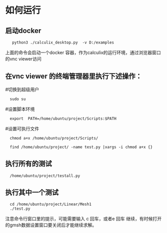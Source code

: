 # 如何运行
## 启动docker
``` 
   python3 ./calculix_desktop.py  -v D:/examples 
```
上面的命令会启动一个docker 容器，作为calculix的运行环境，通过浏览器窗口的vnc viewer访问

## 在vnc viewer 的终端管理器里执行下述操作：


  #切换到超级用户
  ```
    sudo su
  ``` 
  #设置脚本环境
  ```
    export  PATH=/home/ubuntu/project/Scripts:$PATH
  ```
  #设置可执行文件
  ```
    chmod a+x /home/ubuntu/project/Scripts/

    find /home/ubuntu/project/ -name test.py |xargs -i chmod a+x {}
  ```
  
## 执行所有的测试
```
  /home/ubuntu/project/testall.py 
```
## 执行其中一个测试
```
  cd /home/ubuntu/project/Linear/Mesh1
  ./test.py
```
注意命令行窗口里的提示，可能需要输入 c 回车，或者e 回车 继续，有时候打开的gmsh数据设置窗口要关闭后才能继续求解。